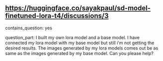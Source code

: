 ## https://huggingface.co/sayakpaul/sd-model-finetuned-lora-t4/discussions/3

contains_question: yes

question_part: 
I built my own lora model and a base model. I have connected my lora model with my base model but still i'm not getting the desired results. The images generated by my lora models comes out be as same as the images generated by my base model. Can you please help?